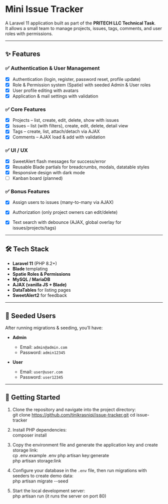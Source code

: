 # Mini Issue Tracker

A Laravel 11 application built as part of the **PRITECH LLC Technical Task**.  
It allows a small team to manage projects, issues, tags, comments, and user roles with permissions.

---

## ✨ Features

### ✅ Authentication & User Management
- [x] Authentication (login, register, password reset, profile update)
- [x] Role & Permission system (Spatie) with seeded Admin & User roles
- [x] User profile editing with avatars
- [x] Application & mail settings with validation

### ✅ Core Features
- [x] Projects – list, create, edit, delete, show with issues
- [x] Issues – list (with filters), create, edit, delete, detail view
- [x] Tags – create, list, attach/detach via AJAX
- [x] Comments – AJAX load & add with validation

### ✅ UI / UX
- [x] SweetAlert flash messages for success/error
- [x] Reusable Blade partials for breadcrumbs, modals, datatable styles
- [x] Responsive design with dark mode
- [ ] Kanban board (planned)

### ✅ Bonus Features
- [x] Assign users to issues (many-to-many via AJAX)
- [x] Authorization (only project owners can edit/delete)
- [x] Text search with debounce (AJAX, global overlay for issues/projects/tags)


---

## 🛠 Tech Stack

- **Laravel 11** (PHP 8.2+)  
- **Blade** templating  
- **Spatie Roles & Permissions**  
- **MySQL / MariaDB**  
- **AJAX (vanilla JS + Blade)**  
- **DataTables** for listing pages  
- **SweetAlert2** for feedback 
 

---

## 👤 Seeded Users

After running migrations & seeding, you’ll have:

- **Admin**  
  - Email: `admin@admin.com`  
  - Password: `admin12345`  

- **User**  
  - Email: `user@user.com`  
  - Password: `user12345`  

---

## 🚀 Getting Started

1. Clone the repository and navigate into the project directory:  
   git clone https://github.com/tinikrasniqi/issue-tracker.git 
   cd issue-tracker  

2. Install PHP dependencies:  
   composer install  

3. Copy the environment file and generate the application key and create storage link:  
   cp .env.example .env 
   php artisan key:generate  
   php artisan storage:link

4. Configure your database in the `.env` file, then run migrations with seeders to create demo data:  
   php artisan migrate --seed  

5. Start the local development server:  
   php artisan run (it runs the server on port 80)  

